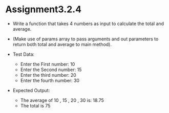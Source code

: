 # Assignment3.2.4

- Write a function that takes 4 numbers as input to calculate the total and average.
- (Make use of params array to pass arguments and out parameters to return both total and average to main method).
- Test Data:
	- Enter the First number: 10
	- Enter the Second number: 15
	- Enter the third number: 20
	- Enter the fourth number: 30

- Expected Output:
	- The average of 10 , 15 , 20 , 30 is: 18.75
	- The total is 75